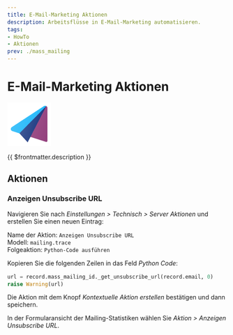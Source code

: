 ```yaml
---
title: E-Mail-Marketing Aktionen
description: Arbeitsflüsse in E-Mail-Marketing automatisieren.
tags:
- HowTo
- Aktionen
prev: ./mass_mailing
---
```

# E-Mail-Marketing Aktionen
![icons_odoo_mass_mailing](attachments/icons_odoo_mass_mailing.png)

{{ $frontmatter.description }}

## Aktionen

### Anzeigen Unsubscribe URL

Navigieren Sie nach *Einstellungen > Technisch > Server Aktionen* und erstellen Sie einen neuen Eintrag:

Name der Aktion: `Anzeigen Unsubscribe URL`\
Modell: `mailing.trace`\
Folgeaktion: `Python-Code ausführen`

Kopieren Sie die folgenden Zeilen in das Feld *Python Code*:

```python
url = record.mass_mailing_id._get_unsubscribe_url(record.email, 0)
raise Warning(url)
```

Die Aktion mit dem Knopf *Kontextuelle Aktion erstellen* bestätigen und dann speichern.

In der Formularansicht der Mailing-Statistiken wählen Sie *Aktion > Anzeigen Unsubscribe URL*.